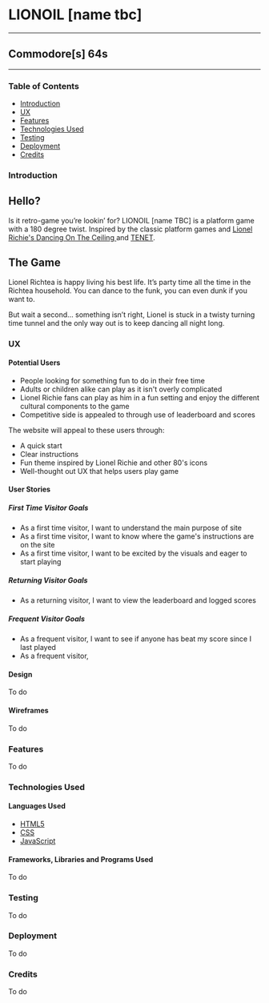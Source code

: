 # LIONOIL [name tbc]
-------

## Commodore[s] 64s
-------


### Table of Contents

- [Introduction](#introduction)
- [UX](#ux)
- [Features](#features)
- [Technologies Used](#technologies-used)
- [Testing](#testing)
- [Deployment](#deployment)
- [Credits](#credits)


### Introduction

Hello? 
-------

Is it retro-game you’re lookin’ for? LIONOIL [name TBC] is a platform game with a 180 degree twist. Inspired by the classic platform games and [Lionel Richie's Dancing On The Ceiling ](https://m.youtube.com/watch?v=xgT8uwDGLWk)and [TENET](https://www.themoviedb.org/movie/577922-tenet).


The Game
--------

Lionel Richtea is happy living his best life. It’s party time all the time in the Richtea household. You can dance to the funk, you can even dunk if you want to. 

But wait a second… something isn’t right, Lionel is stuck in a twisty turning time tunnel and the only way out is to keep dancing all night long. 

### UX

#### Potential Users
* People looking for something fun to do in their free time
* Adults or children alike can play as it isn't overly complicated
* Lionel Richie fans can play as him in a fun setting and enjoy the different cultural components to the game
* Competitive side is appealed to through use of leaderboard and scores

The website will appeal to these users through:
* A quick start
* Clear instructions
* Fun theme inspired by Lionel Richie and other 80's icons
* Well-thought out UX that helps users play game

#### User Stories

##### First Time Visitor Goals
* As a first time visitor, I want to understand the main purpose of site
* As a first time visitor, I want to know where the game's instructions are on the site
* As a first time visitor, I want to be excited by the visuals and eager to start playing

##### Returning Visitor Goals
* As a returning visitor, I want to view the leaderboard and logged scores

##### Frequent Visitor Goals
* As a frequent visitor, I want to see if anyone has beat my score since I last played
* As a frequent visitor,

#### Design

To do

#### Wireframes

To do

### Features

To do

### Technologies Used

#### Languages Used

* [HTML5](https://en.wikipedia.org/wiki/HTML5)
* [CSS](https://en.wikipedia.org/wiki/CSS)
* [JavaScript](https://en.wikipedia.org/wiki/JavaScript)

#### Frameworks, Libraries and Programs Used

To do

### Testing

To do

### Deployment

To do

### Credits

To do